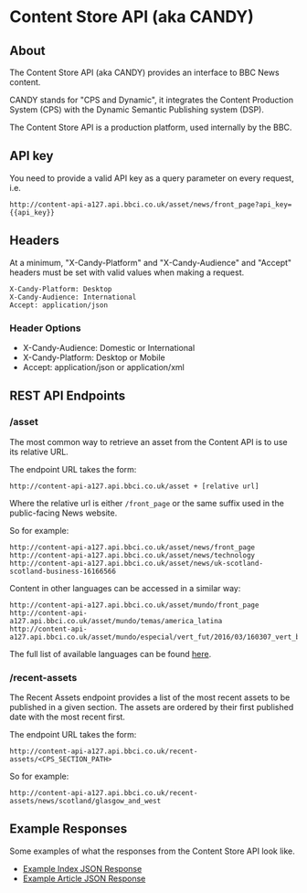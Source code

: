 #  Content Store API (aka CANDY)

## About

The Content Store API (aka CANDY) provides an interface to BBC News content.

CANDY stands for "CPS and Dynamic", it integrates the Content Production System (CPS) with the Dynamic Semantic Publishing system (DSP).

The Content Store API is a production platform, used internally by the BBC.

## API key

You need to provide a valid API key as a query parameter on every request, i.e.

```
http://content-api-a127.api.bbci.co.uk/asset/news/front_page?api_key={{api_key}}
```

## Headers

At a minimum, "X-Candy-Platform" and "X-Candy-Audience" and "Accept" headers must be set with valid values when making a request.

```
X-Candy-Platform: Desktop
X-Candy-Audience: International
Accept: application/json
```

### Header Options

* X-Candy-Audience: Domestic or International
* X-Candy-Platform: Desktop or Mobile
* Accept: application/json or application/xml

## REST API Endpoints

### /asset

The most common way to retrieve an asset from the Content API is to use its
relative URL.

The endpoint URL takes the form:

```
http://content-api-a127.api.bbci.co.uk/asset + [relative url]
```

Where the relative url is either `/front_page` or the same suffix used in the
public-facing News website.

So for example:

```
http://content-api-a127.api.bbci.co.uk/asset/news/front_page
http://content-api-a127.api.bbci.co.uk/asset/news/technology
http://content-api-a127.api.bbci.co.uk/asset/news/uk-scotland-scotland-business-16166566
```

Content in other languages can be accessed in a similar way:

```
http://content-api-a127.api.bbci.co.uk/asset/mundo/front_page
http://content-api-a127.api.bbci.co.uk/asset/mundo/temas/america_latina
http://content-api-a127.api.bbci.co.uk/asset/mundo/especial/vert_fut/2016/03/160307_vert_beneficios_de_decir_groserias_yv
```

The full list of available languages can be found [here](http://www.bbc.co.uk/ws/languages).


### /recent-assets

The Recent Assets endpoint provides a list of the most recent assets to be
published in a given section. The assets are ordered by their first published
date with the most recent first.

The endpoint URL takes the form:

```
http://content-api-a127.api.bbci.co.uk/recent-assets/<CPS_SECTION_PATH>
```

So for example:

```
http://content-api-a127.api.bbci.co.uk/recent-assets/news/scotland/glasgow_and_west
```


## Example Responses

Some examples of what the responses from the Content Store API look like.

* [Example Index JSON Response](CANDY/index-json-example.html)
* [Example Article JSON Response](CANDY/article-json-example.html)
